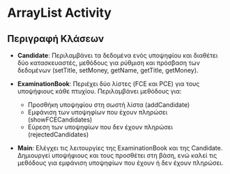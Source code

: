 # ArrayList Activity

## Περιγραφή Κλάσεων

- **Candidate**: Περιλαμβάνει τα δεδομένα ενός υποψηφίου και διαθέτει δύο κατασκευαστές, μεθόδους για ρύθμιση και πρόσβαση των δεδομένων (setTitle, setMoney, getName, getTitle, getMoney).   

- **ExaminationBook**: Περιέχει δύο λίστες (FCE και PCE) για τους υποψήφιους κάθε πτυχίου. Περιλαμβάνει μεθόδους για:   
    - Προσθήκη υποψηφίου στη σωστή λίστα (addCandidate)   
    - Εμφάνιση των υποψηφίων που έχουν πληρώσει (showFCECandidates)   
    - Εύρεση των υποψηφίων που δεν έχουν πληρώσει (rejectedCandidates)   

- **Main**: Ελέγχει τις λειτουργίες της ExaminationBook και της Candidate. Δημιουργεί υποψήφιους και τους προσθέτει στη βάση, ενώ καλεί τις μεθόδους για εμφάνιση υποψηφίων που έχουν ή δεν έχουν πληρώσει.   
